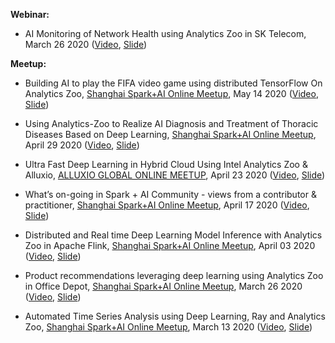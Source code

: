 **Webinar:**

* AI Monitoring of Network Health using Analytics Zoo in SK Telecom, March 26 2020 ([Video](https://webinar.intel.com/AI_Monitoring_WebinarREG?cid=em&source=elo&campid=dcg_EMEA_dcgnt_EN_2020_SKT%20AI%20Monitoring%20Webinar_C-MKA-16515_T-MKA-17410&content=dcg_EMEA_dcgnt_EMPW_EN_2020_SKT%20AI%20Monitoring%20WebinarOD_B_C-MKA-16515_T-MKA-17410&elq_cid=5656555&em_id=55798&elqrid=15231a3f77a74330ad6d259e4c4a719d&elqcampid=36699&erpm_id=8713909&trackSrc=MKA-17410_OD&elqTrackId=ed8961eb4a0e4506a15ba38a6b4150ab&elq=15231a3f77a74330ad6d259e4c4a719d&elqaid=55798&elqat=1&elqCampaignId=36699), [Slide](https://github.com/analytics-zoo/analytics-zoo.github.io/blob/master/presentations/0326%20Webinar%20SKT_AI%20Network%20Analytics_FINAL.pdf))

**Meetup:**

* Building AI to play the FIFA video game using distributed TensorFlow On Analytics Zoo, [Shanghai Spark+AI Online Meetup](https://www.meetup.com/Shanghai-Apache-Spark-AI-Meetup/events/270598470/), May 14 2020 ([Video](https://www.slidestalk.com/AliSpark/fifa_computer_player_trained_by_analytics_zoo?video), [Slide](https://github.com/analytics-zoo/analytics-zoo.github.io/blob/master/presentations/0514%20Building%20AI%20to%20play%20the%20FIFA%20video%20game%20using%20distributed%20TensorFlow%20On%20Analytics%20Zoo.pdf))

* Using Analytics-Zoo to Realize AI Diagnosis and Treatment of Thoracic Diseases Based on Deep Learning, [Shanghai Spark+AI Online Meetup](https://www.meetup.com/Shanghai-Apache-Spark-AI-Meetup/events/270288381/), April 29 2020 ([Video](https://www.slidestalk.com/AliSpark/AnalyticsZooAI_v421285?video), [Slide](https://github.com/analytics-zoo/analytics-zoo.github.io/blob/master/presentations/0429%20Using%20Analytics-Zoo%20to%20Realize%20AI%20Diagnosis%20and%20Treatment%20of%20Thoracic%20Diseases%20Based%20on%20Deep%20Learning.pdf))

* Ultra Fast Deep Learning in Hybrid Cloud Using Intel Analytics Zoo & Alluxio, [ALLUXIO GLOBAL ONLINE MEETUP](https://www.alluxio.io/resources/videos/ultra-fast-deep-learning-in-hybrid-cloud-using-intel-analytics-zoo-alluxio/), April 23 2020 ([Video](https://youtu.be/Yu5nMyurKLU), [Slide](https://www.slideshare.net/Alluxio/ultra-fast-deep-learning-in-hybrid-cloud-using-intel-analytics-zoo-alluxio))

* What’s on-going in Spark + AI Community - views from a contributor & practitioner, [Shanghai Spark+AI Online Meetup](https://www.meetup.com/Shanghai-Apache-Spark-AI-Meetup/events/269943074/), April 17 2020 ([Video](https://www.slidestalk.com/AnalyticsZoo/SparkMeetup_SparkAI?video), [Slide](https://github.com/analytics-zoo/analytics-zoo.github.io/blob/master/presentations/0417%20SparkMeetup_SparkAI_Shane.pdf))

* Distributed and Real time Deep Learning Model Inference with Analytics Zoo in Apache Flink, [Shanghai Spark+AI Online Meetup](https://www.meetup.com/Shanghai-Apache-Spark-AI-Meetup/events/269684859/), April 03 2020 ([Video](https://www.slidestalk.com/AnalyticsZoo/Flink_AnalyticsZoo_Inference?video), [Slide](https://github.com/analytics-zoo/analytics-zoo.github.io/blob/master/presentations/0403%20Meetup%20Distributed%20and%20Real%20time%20Deep%20Learning%20Model%20Inference%20with%20Analytics%20Zoo%20in%20Apache%20Flink.pdf))

* Product recommendations leveraging deep learning using Analytics Zoo in Office Depot, [Shanghai Spark+AI Online Meetup](https://www.meetup.com/Shanghai-Apache-Spark-AI-Meetup/events/269598427/ ), March 26 2020 ([Video](https://tianchi.aliyun.com/course/video?liveId=41144), [Slide](https://github.com/analytics-zoo/analytics-zoo.github.io/blob/master/presentations/0326%20Meetup%20Product%20recommendations%20leveraging%20deep%20learning%20using%20Analytics%20Zoo%20in%20Office%20Depot.pdf))

* Automated Time Series Analysis using Deep Learning, Ray and Analytics Zoo, [Shanghai Spark+AI Online Meetup](https://www.meetup.com/Shanghai-Apache-Spark-AI-Meetup/events/269342169/), March 13 2020 ([Video](https://www.slidestalk.com/AnalyticsZoo/automl_time_series_az?video=&_fuid=10668), [Slide](https://github.com/analytics-zoo/analytics-zoo.github.io/blob/master/presentations/0313%20Meetup%20Automated%20Time%20Series%20Analysis%20using%20Deep%20Learning%2C%20Ray%20and%20Analytics%20Zoo.pdf))

